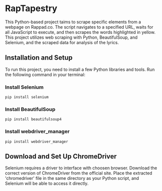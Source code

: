 # RapTapestry

This Python-based project taims to scrape specific elements from a webpage on Rappad.co. The script navigates to a specified URL, waits for all JavaScript to execute, and then scrapes the words highlighted in yellow. This project utilizes web scraping with Python, BeautifulSoup, and Selenium, and the scraped data for analysis of the lyrics.

## Installation and Setup
To run this project, you need to install a few Python libraries and tools. Run the following command in your terminal:

### Install Selenium
``````pip install selenium``````

### Install BeautifulSoup
``````pip install beautifulsoup4``````

### Install webdriver_manager
``````pip install webdriver_manager``````

## Download and Set Up ChromeDriver
Selenium requires a driver to interface with choosen browser. Download the correct version of ChromeDriver from the official site. Place the extracted 'chromedriver' file in the same directory as your Python script, and Selenium will be able to access it directly.

